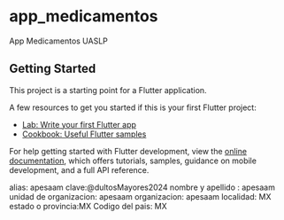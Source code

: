 # app_medicamentos

App Medicamentos UASLP

## Getting Started

This project is a starting point for a Flutter application.

A few resources to get you started if this is your first Flutter project:

- [Lab: Write your first Flutter app](https://docs.flutter.dev/get-started/codelab)
- [Cookbook: Useful Flutter samples](https://docs.flutter.dev/cookbook)

For help getting started with Flutter development, view the
[online documentation](https://docs.flutter.dev/), which offers tutorials,
samples, guidance on mobile development, and a full API reference.

alias: apesaam
clave:@dultosMayores2024
nombre y apellido : apesaam
unidad de organizacion: apesaam
organizacion: apesaam
localidad: MX
estado o provincia:MX
Codigo del pais: MX